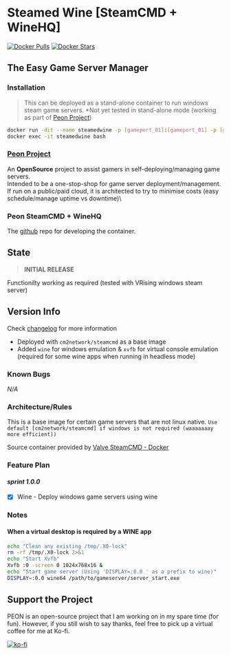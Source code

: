 # Steamed Wine [SteamCMD + WineHQ]

[![Docker Pulls](https://img.shields.io/docker/pulls/umlatt/steamcmd-winehq.svg)](https://hub.docker.com/r/umlatt/steamcmd-winehq)
[![Docker Stars](https://img.shields.io/docker/stars/umlatt/steamcmd-winehq.svg)](https://hub.docker.com/r/umlatt/steamcmd-winehq)

## The Easy Game Server Manager

### Installation

> This can be deployed as a stand-alone container to run windows steam game servers. *Not yet tested in stand-alone mode (working as part of [Peon Project](https://github.com/the-peon-project/peon))

```bash
docker run -dit --name steamedwine -p [gameport_01]:[gameport_01] -p [gameport_02]:[gameport_02] -p [gameport_<n>]:[gameport_<n>] umlatt/steamcmd-winehq:latest
docker exec -it steamedwine bash
```

### [Peon Project](https://github.com/the-peon-project/peon)

An **OpenSource** project to assist gamers in self-deploying/managing game servers.\
Intended to be a one-stop-shop for game server deployment/management.\
If run on a public/paid cloud, it is architected to try to minimise costs (easy schedule/manage uptime vs downtime)\

### Peon SteamCMD + WineHQ

The [github](https://github.com/the-peon-project/peon-wartable/tree/master/containers/steamcmd-wine) repo for developing the container.

## State

> **INITIAL RELEASE**

Functionilty working as required (tested with VRising windows steam server)

## Version Info

Check [changelog](https://github.com/the-peon-project/peon-wartable/blob/master/containers/steamcmd-wine/changelog.md) for more information

- Deployed with ``cm2network/steamcmd`` as a base image
- Added ``wine`` for windows emulation & ``xvfb`` for virtual console emulation (required for some wine apps when running in headless mode)

### Known Bugs

*N/A*

### Architecture/Rules

This is a base image for certain game servers that are not linux native. ``Use default [cm2network/steamcmd] if windows is not required (waaaaaaay more efficient))``

Source container provided by [Valve SteamCMD - Docker](https://developer.valvesoftware.com/wiki/SteamCMD#Docker)

### Feature Plan

#### *sprint 1.0.0*

- [x] Wine - Deploy windows game servers using wine

### Notes

#### When a **virtual** desktop is required by a WINE app

```bash
echo "Clean any existing /tmp/.X0-lock"
rm -rf /tmp/.X0-lock 2>&1
echo "Start Xvfb"
Xvfb :0 -screen 0 1024x768x16 &
echo "Start game server (Using 'DISPLAY=:0.0 ' as a prefix to wine)"
DISPLAY=:0.0 wine64 /path/to/gameserver/server_start.exe
```

## Support the Project

PEON is an open-source project that I am working on in my spare time (for fun).
However, if you still wish to say thanks, feel free to pick up a virtual coffee for me at Ko-fi.

[![ko-fi](https://ko-fi.com/img/githubbutton_sm.svg)](https://ko-fi.com/K3K567ILJ)